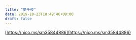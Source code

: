 ```yaml
---
title: "夢千夜"
date: 2019-10-23T18:49:46+09:00
draft: false
---
```


<script type="application/javascript" src="https://embed.nicovideo.jp/watch/sm35844886/script?w=640&h=360"></script>

[https://nico.ms/sm35844886](https://nico.ms/sm35844886)
